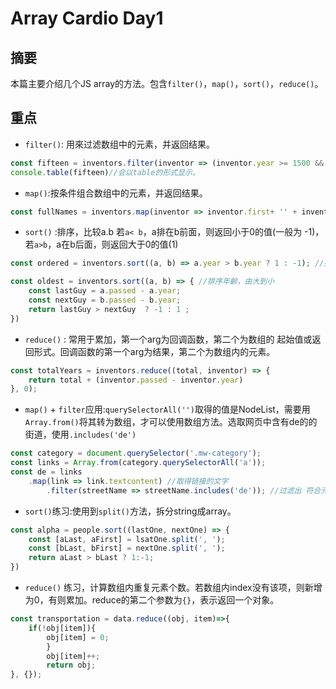 # Array Cardio Day1

## 摘要
本篇主要介绍几个JS array的方法。包含`filter()`，`map()`，`sort()`，`reduce()`。

## 重点
- `filter()`:  用來过滤数组中的元素，并返回结果。

```Javascript
const fifteen = inventors.filter(inventor => (inventor.year >= 1500 && inventor.year < 1600));
console.table(fifteen)//会以table的形式显示。
```

- `map()`:按条件组合数组中的元素，并返回结果。

```Javascript
const fullNames = inventors.map(inventor => inventor.first+ '' + inventor.last);
```

- `sort()` :排序，比较a.b  若`a< b`，a排在b前面，则返回小于0的值(一般为 -1)，若`a>b`，a在b后面，则返回大于0的值(1)

```javascript
const ordered = inventors.sort((a, b) => a.year > b.year ? 1 : -1); //排序出生日期

const oldest = inventors.sort((a, b) => { //排序年齡，由大到小
	const lastGuy = a.passed - a.year;
	const nextGuy = b.passed - b.year;
    return lastGuy > nextGuy  ? -1 : 1 ;
})
```

- `reduce()` :  常用于累加，第一个arg为回调函数，第二个为数组的 起始值或返回形式。回调函数的第一个arg为结果，第二个为数组内的元素。

```javascript
const totalYears = inventors.reduce((total, inventor) => { 
	return total + (inventor.passed - inventor.year)
}, 0);
```

- `map()` + `filter`应用:`querySelectorAll('')`取得的值是NodeList，需要用`Array.from()`将其转为数组，才可以使用数组方法。选取网页中含有de的的街道，使用`.includes('de')`

```javascript
const category = document.querySelector('.mw-category');
const links = Array.from(category.querySelectorAll('a'));
const de = links
	.map(link => link.textcontent) //取得链接的文字
        .filter(streetName => streetName.includes('de')); //过滤出 符合元素
```

- `sort()`练习:使用到`split()`方法，拆分string成array。

```javascript
const alpha = people.sort((lastOne, nextOne) => {
	const [aLast, aFirst] = lsatOne.split(', ');
    const [bLast, bFirst] = nextOne.split(', ');
    return aLast > bLast ? 1:-1;
})
```

- `reduce()` 练习，计算数组内重复元素个数。若数组内index没有该项，则新增为0，有则累加。reduce的第二个参数为`{}`，表示返回一个对象。

```javascript
const transportation = data.reduce((obj, item)=>{
	if(!obj[item]){
    	obj[item] = 0;
    	}
    	obj[item]++;
    	return obj;
}, {});
```

